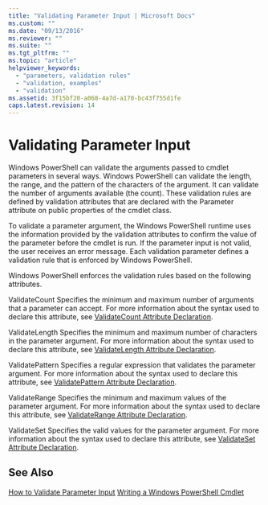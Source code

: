 ```yaml
---
title: "Validating Parameter Input | Microsoft Docs"
ms.custom: ""
ms.date: "09/13/2016"
ms.reviewer: ""
ms.suite: ""
ms.tgt_pltfrm: ""
ms.topic: "article"
helpviewer_keywords:
  - "parameters, validation rules"
  - "validation, examples"
  - "validation"
ms.assetid: 3f15bf20-a068-4a7d-a170-bc43f755d1fe
caps.latest.revision: 14
---
```

# Validating Parameter Input
Windows PowerShell can validate the arguments passed to cmdlet parameters in several ways. Windows PowerShell can validate the length, the range, and the pattern of the characters of the argument. It can validate the number of arguments available (the count). These validation rules are defined by validation attributes that are declared with the Parameter attribute on public properties of the cmdlet class.

 To validate a parameter argument, the Windows PowerShell runtime uses the information provided by the validation attributes to confirm the value of the parameter before the cmdlet is run. If the parameter input is not valid, the user receives an error message. Each validation parameter defines a validation rule that is enforced by Windows PowerShell.

 Windows PowerShell enforces the validation rules based on the following attributes.

 ValidateCount
 Specifies the minimum and maximum number of arguments that a parameter can accept. For more information about the syntax used to declare this attribute, see [ValidateCount Attribute Declaration](./validatecount-attribute-declaration.md).

 ValidateLength
 Specifies the minimum and maximum number of characters in the parameter argument. For more information about the syntax used to declare this attribute, see [ValidateLength Attribute Declaration](./validatelength-attribute-declaration.md).

 ValidatePattern
 Specifies a regular expression that validates the parameter argument. For more information about the syntax used to declare this attribute, see [ValidatePattern Attribute Declaration](./validatepattern-attribute-declaration.md).

 ValidateRange
 Specifies the minimum and maximum values of the parameter argument. For more information about the syntax used to declare this attribute, see [ValidateRange Attribute Declaration](./validaterange-attribute-declaration.md).

 ValidateSet
 Specifies the valid values for the parameter argument. For more information about the syntax used to declare this attribute, see [ValidateSet Attribute Declaration](./validateset-attribute-declaration.md).

## See Also
 [How to Validate Parameter Input](./how-to-validate-parameter-input.md)
 [Writing a Windows PowerShell Cmdlet](./writing-a-windows-powershell-cmdlet.md)
